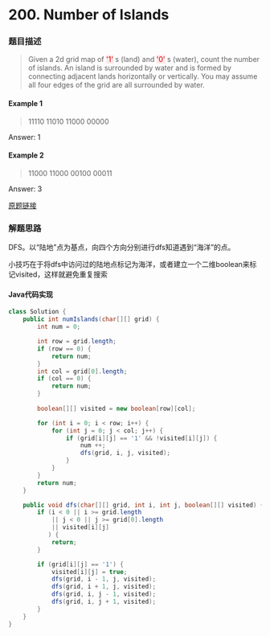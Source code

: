 # 200. Number of Islands
### 题目描述

> Given a 2d grid map of <span style="background-color:#ffe6e6"><font color=#cc0000 >'1'</font></span>
s (land) and <span style="background-color:#ffe6e6"><font color=#cc0000 >'0'</font></span>
s (water), count the number of islands. An island is surrounded by water and is formed by connecting adjacent lands horizontally or vertically. You may assume all four edges of the grid are all surrounded by water.

#### Example 1
> 11110
11010
11000
00000

Answer: 1

#### Example 2
> 11000
11000
00100
00011

Answer: 3


[原题链接](https://leetcode.com/problems/number-of-islands/description/)


### 解题思路

DFS。以“陆地”点为基点，向四个方向分别进行dfs知道遇到“海洋”的点。

小技巧在于将dfs中访问过的陆地点标记为海洋，或者建立一个二维boolean来标记visited，这样就避免重复搜索

####  Java代码实现

``` java
class Solution {
    public int numIslands(char[][] grid) {
        int num = 0;

        int row = grid.length;
        if (row == 0) {
            return num;
        }
        int col = grid[0].length;
        if (col == 0) {
            return num;
        }
        
        boolean[][] visited = new boolean[row][col];

        for (int i = 0; i < row; i++) {
            for (int j = 0; j < col; j++) {
                if (grid[i][j] == '1' && !visited[i][j]) {
                    num ++;
                    dfs(grid, i, j, visited);
                }
            }
        }
        return num;
    }

    public void dfs(char[][] grid, int i, int j, boolean[][] visited) {
        if (i < 0 || i >= grid.length 
            || j < 0 || j >= grid[0].length
            || visited[i][j]
           ) {
            return;
        }   

        if (grid[i][j] == '1') {
            visited[i][j] = true;
            dfs(grid, i - 1, j, visited);
            dfs(grid, i + 1, j, visited);
            dfs(grid, i, j - 1, visited);
            dfs(grid, i, j + 1, visited);
        }
    }
}
```